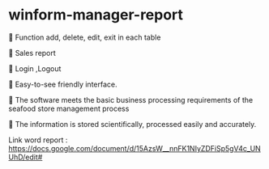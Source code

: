 # winform-manager-report

	Function add, delete, edit, exit in each table

	Sales report 

	Login ,Logout

	Easy-to-see friendly interface.

	The software meets the basic business processing requirements of the seafood store management process

	The information is stored scientifically, processed easily and accurately.

Link word report : https://docs.google.com/document/d/15AzsW__nnFK1NIyZDFiSp5gV4c_UNUhD/edit#
